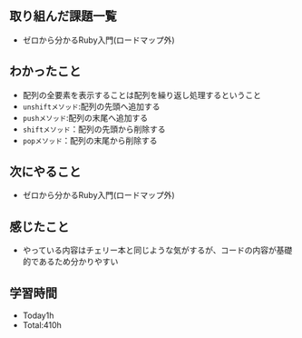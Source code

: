 ## 取り組んだ課題一覧
- ゼロから分かるRuby入門(ロードマップ外)
  
## わかったこと
- 配列の全要素を表示することは配列を繰り返し処理するということ
- `unshiftメソッド`:配列の先頭へ追加する
- `pushメソッド`:配列の末尾へ追加する
- `shiftメソッド`：配列の先頭から削除する
- `popメソッド`：配列の末尾から削除する

## 次にやること
- ゼロから分かるRuby入門(ロードマップ外)
  
## 感じたこと
- やっている内容はチェリー本と同じような気がするが、コードの内容が基礎的であるため分かりやすい
  
## 学習時間
- Today1h
- Total:410h
